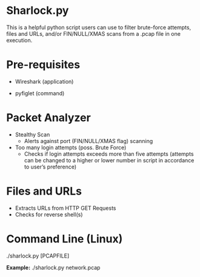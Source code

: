 # Sharlock.py

This is a helpful python script users can use to filter brute-force attempts, files and URLs, and/or FIN/NULL/XMAS scans from a .pcap file in one execution. 

# Pre-requisites

* Wireshark (application)

* pyfiglet (command)

# Packet Analyzer

* Stealthy Scan
  * Alerts against port (FIN/NULL/XMAS flag) scanning
* Too many login attempts (poss. Brute Force)
  * Checks if login attempts exceeds more than five attempts
     (attempts can be changed to a higher or lower number in script in accordance to user’s preference)

# Files and URLs

* Extracts URLs from HTTP GET Requests
* Checks for reverse shell(s)


# Command Line (Linux)

./sharlock.py [PCAPFILE]

**Example:** 
      ./sharlock.py network.pcap
